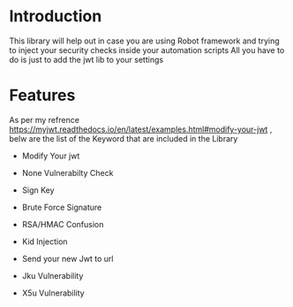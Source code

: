 
# Introduction

This library will help out in case you are using Robot framework and trying to inject your security checks inside your automation scripts 
All you have to do is just to add the jwt lib to your settings 

# Features
As per my refrence https://myjwt.readthedocs.io/en/latest/examples.html#modify-your-jwt  , belw are the list of the Keyword that are included in the Library 


- Modify Your jwt

- None Vulnerabilty Check

- Sign Key

- Brute Force Signature

- RSA/HMAC Confusion

- Kid Injection

- Send your new Jwt to url

- Jku Vulnerability

- X5u Vulnerability


